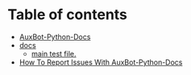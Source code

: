 # Table of contents

* [AuxBot-Python-Docs](README.md)
* [docs](docs/README.md)
  * [main test file.](docs/main.md)
* [How To Report Issues With AuxBot-Python-Docs](security.md)

